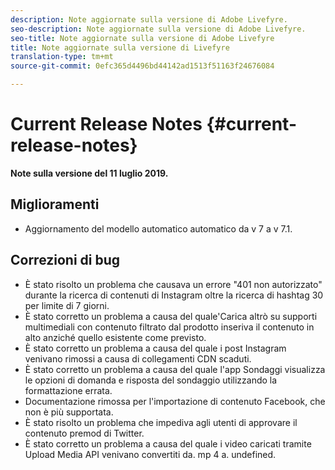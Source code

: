 ```yaml
---
description: Note aggiornate sulla versione di Adobe Livefyre.
seo-description: Note aggiornate sulla versione di Adobe Livefyre.
seo-title: Note aggiornate sulla versione di Adobe Livefyre
title: Note aggiornate sulla versione di Livefyre
translation-type: tm+mt
source-git-commit: 0efc365d4496bd44142ad1513f51163f24676084

---
```



# Current Release Notes {#current-release-notes}

**Note sulla versione del 11 luglio 2019.**

## Miglioramenti

* Aggiornamento del modello automatico automatico da v 7 a v 7.1.

## Correzioni di bug

* È stato risolto un problema che causava un errore &quot;401 non autorizzato&quot; durante la ricerca di contenuti di Instagram oltre la ricerca di hashtag 30 per limite di 7 giorni.
* È stato corretto un problema a causa del quale&#39;Carica altrò su supporti multimediali con contenuto filtrato dal prodotto inseriva il contenuto in alto anziché quello esistente come previsto.
* È stato corretto un problema a causa del quale i post Instagram venivano rimossi a causa di collegamenti CDN scaduti.
* È stato corretto un problema a causa del quale l&#39;app Sondaggi visualizza le opzioni di domanda e risposta del sondaggio utilizzando la formattazione errata.
* Documentazione rimossa per l&#39;importazione di contenuto Facebook, che non è più supportata.
* È stato risolto un problema che impediva agli utenti di approvare il contenuto premod di Twitter.
* È stato corretto un problema a causa del quale i video caricati tramite Upload Media API venivano convertiti da. mp 4 a. undefined.
